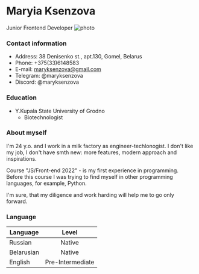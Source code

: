 # Maryia Ksenzova
Junior Frontend Developer
![photo](https://sun9-8.userapi.com/impf/c638420/v638420345/34762/zkkRLwproDg.jpg?size=2449x1633&quality=96&sign=270a5953dfd23e16f78c2381b5111481&type=album)
### Contact information
- Address: 38 Denisenko st., apt.130, Gomel, Belarus
- Phone: +375(33)6148583
- E-mail: maryksenzova@gmail.com
- Telegram: @maryksenzova
- Discord: @maryksenzova
### Education
- Y.Kupala State University of Grodno
   - Biotechnologist
### About myself
I'm 24 y.o. and I work in a milk factory as engineer-techlonogist. I don't like my job, I don't have smth new: more features, modern approach and inspirations. 

Course "JS/Front-end 2022" - is my first experience in programming. Before this course I was trying to find myself in other programming languages, for example, Python.

I'm sure, that my diligence and work harding will help me to go only forward.
### Language
| Language | Level |
| ------- | :------: |
| Russian | Native |
| Belarusian | Native |
| English | Pre-Intermediate |


